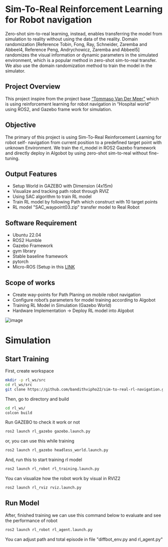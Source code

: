 # Sim-To-Real Reinforcement Learning for Robot navigation
Zero-shot sim-to-real learning, instead, enables transferring the model from simulation to reality without using the data of the reality. Domain randomization [Reference Tobin, Fong, Ray, Schneider, Zaremba and Abbeel4, Reference Peng, Andrychowicz, Zaremba and Abbeel5] randomizes the visual information or dynamic parameters in the simulated environment, which is a popular method in zero-shot sim-to-real transfer. We also use the domain randomization method to train the model in the simulator.
## Project Overview
This project inspire from the project base [“Tommaso Van Der Meer”](https://github.com/TommasoVandermeer/Hospitalbot-Path-Planning) which is using
reinforcement learning for robot navigation in “Hospital world” using ROS2, and Gazebo
frame work for simulation.
## Objective
The primary of this project is using Sim-To-Real Reinforcement Learning for robot self-
navigation from current position to a predefined target point with unknown Environment. We
train the rl_model in ROS2 Gazebo framework and directly deploy in Algobot by using zero-shot
sim-to-real without fine-tuning.
## Output Features
+ Setup World in GAZEBO with Dimension (4x15m)
+ Visualize and tracking path robot through RVIZ
+ Using SAC algorithm to train RL model
+ Train RL model by following Path which construct with 10 target points
+ RL model "SAC_waypoint03.zip" transfer model to Real Robot
## Software Requirement
+ Ubuntu 22.04
+ ROS2 Humble
+ Gazebo Framework
+ gym library
+ Stable baseline framework
+ pytorch
+ Micro-ROS (Setup in this [LINK](https://github.com/micro-ROS/micro_ros_arduino/tree/humble)
## Scope of works
+ Create way-points for Path Planing on mobile robot navigation
+ Configure robot’s parameters for model training according to Algobot
+ Training RL Model in Simulation (Gazebo World)
+ Hardware Implementation -> Deploy RL model into Algobot

![image](https://github.com/user-attachments/assets/1004fe45-887f-4d8c-83c8-ac4a13c2ae5c)

# Simulation
## Start Training
First, create workspace
``` bash
mkdir -p rl_ws/src
cd rl_ws/src
git clone https://github.com/bandithvipho22/sim-to-real-rl-navigation.git
```
Then, go to directory and build
``` bash
cd rl_ws/
colcon build
```
Run GAZEBO to check it work or not
``` bash
ros2 launch rl_gazebo gazebo.launch.py
```
or, you can use this while training
``` bash
ros2 launch rl_gazebo headless_world.launch.py
```
And, run this to start training rl model
``` bash
ros2 launch rl_robot rl_training.launch.py
```
You can visualize how the robot work by visual in RVIZ2
``` bash
ros2 launch rl_rviz rviz.launch.py
```
## Run Model
After, finished training we can use this command below to evaluate and see the performance of robot
``` bash
ros2 launch rl_robot rl_agent.launch.py
```
You can adjust path and total episode in file "diffbot_env.py and rl_agent.py"
